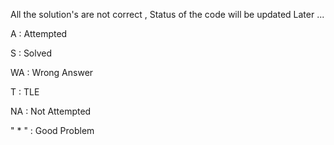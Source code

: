 All the solution's are not correct  ,  Status of the code will be updated Later ...

A  : Attempted

S  : Solved

WA : Wrong Answer

T  : TLE

NA : Not Attempted

" * " : Good Problem

